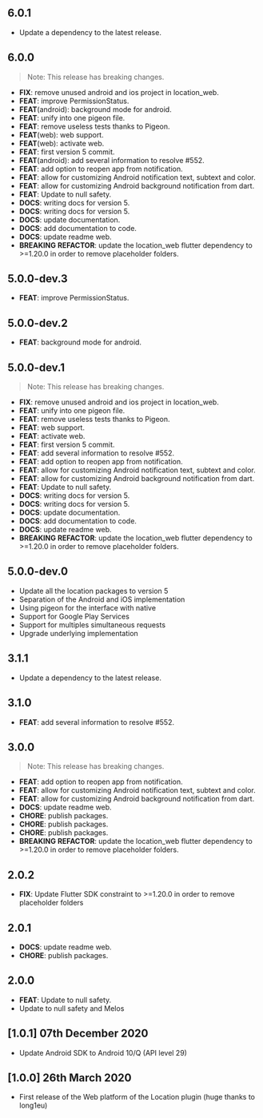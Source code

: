 ## 6.0.1

 - Update a dependency to the latest release.

## 6.0.0

> Note: This release has breaking changes.

 - **FIX**: remove unused android and ios project in location_web.
 - **FEAT**: improve PermissionStatus.
 - **FEAT**(android): background mode for android.
 - **FEAT**: unify into one pigeon file.
 - **FEAT**: remove useless tests thanks to Pigeon.
 - **FEAT**(web): web support.
 - **FEAT**(web): activate web.
 - **FEAT**: first version 5 commit.
 - **FEAT**(android): add several information to resolve #552.
 - **FEAT**: add option to reopen app from notification.
 - **FEAT**: allow for customizing Android notification text, subtext and color.
 - **FEAT**: allow for customizing Android background notification from dart.
 - **FEAT**: Update to null safety.
 - **DOCS**: writing docs for version 5.
 - **DOCS**: writing docs for version 5.
 - **DOCS**: update documentation.
 - **DOCS**: add documentation to code.
 - **DOCS**: update readme web.
 - **BREAKING** **REFACTOR**: update the location_web flutter dependency to >=1.20.0 in order to remove placeholder folders.

## 5.0.0-dev.3

 - **FEAT**: improve PermissionStatus.

## 5.0.0-dev.2

 - **FEAT**: background mode for android.

## 5.0.0-dev.1

> Note: This release has breaking changes.

 - **FIX**: remove unused android and ios project in location_web.
 - **FEAT**: unify into one pigeon file.
 - **FEAT**: remove useless tests thanks to Pigeon.
 - **FEAT**: web support.
 - **FEAT**: activate web.
 - **FEAT**: first version 5 commit.
 - **FEAT**: add several information to resolve #552.
 - **FEAT**: add option to reopen app from notification.
 - **FEAT**: allow for customizing Android notification text, subtext and color.
 - **FEAT**: allow for customizing Android background notification from dart.
 - **FEAT**: Update to null safety.
 - **DOCS**: writing docs for version 5.
 - **DOCS**: writing docs for version 5.
 - **DOCS**: update documentation.
 - **DOCS**: add documentation to code.
 - **DOCS**: update readme web.
 - **BREAKING** **REFACTOR**: update the location_web flutter dependency to >=1.20.0 in order to remove placeholder folders.

## 5.0.0-dev.0

- Update all the location packages to version 5
- Separation of the Android and iOS implementation
- Using pigeon for the interface with native
- Support for Google Play Services
- Support for multiples simultaneous requests
- Upgrade underlying implementation

## 3.1.1

- Update a dependency to the latest release.

## 3.1.0

- **FEAT**: add several information to resolve #552.

## 3.0.0

> Note: This release has breaking changes.

- **FEAT**: add option to reopen app from notification.
- **FEAT**: allow for customizing Android notification text, subtext and color.
- **FEAT**: allow for customizing Android background notification from dart.
- **DOCS**: update readme web.
- **CHORE**: publish packages.
- **CHORE**: publish packages.
- **CHORE**: publish packages.
- **BREAKING** **REFACTOR**: update the location_web flutter dependency to >=1.20.0 in order to remove placeholder folders.

## 2.0.2

- **FIX**: Update Flutter SDK constraint to >=1.20.0 in order to remove placeholder folders

## 2.0.1

- **DOCS**: update readme web.
- **CHORE**: publish packages.

## 2.0.0

- **FEAT**: Update to null safety.
- Update to null safety and Melos

## [1.0.1] 07th December 2020

- Update Android SDK to Android 10/Q (API level 29)

## [1.0.0] 26th March 2020

- First release of the Web platform of the Location plugin (huge thanks to long1eu)
